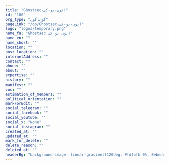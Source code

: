 ```yaml
---
title: "Ghostsec-انون-یو-کی"
id: "180"
org_type: "گوناگون"
pageLink: "/op/Ghostsec-انون-یو-کی"
logo: "logos/temporary.png"
name_fa: "Ghostsec انون یو کی"
name_en: ""
name_short: ""
location: ""
post_location: ""
internetAddress: ""
contact: ""
phone: ""
about: ""
expertise: ""
history: ""
manifest: ""
coc: ""
estimation_of_members: ""
political_orientation: ""
markForEdit: ""
social_telegram: ""
social_facebook: ""
social_youtube: ""
social_x: "None"
social_instagram: ""
created_at: ""
updated_at: ""
mark_for_delete: ""
delete_reason: ""
deleted_at: ""
headerBg: "background-image: linear-gradient(120deg, #fdfbfb 0%, #ebedee 100%);"
---
```


